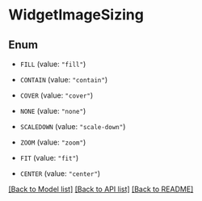# WidgetImageSizing

## Enum

- `FILL` (value: `"fill"`)

- `CONTAIN` (value: `"contain"`)

- `COVER` (value: `"cover"`)

- `NONE` (value: `"none"`)

- `SCALEDOWN` (value: `"scale-down"`)

- `ZOOM` (value: `"zoom"`)

- `FIT` (value: `"fit"`)

- `CENTER` (value: `"center"`)

[[Back to Model list]](../README.md#documentation-for-models) [[Back to API list]](../README.md#documentation-for-api-endpoints) [[Back to README]](../README.md)
